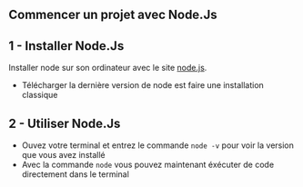 ## Commencer un projet avec Node.Js

## 1 - Installer Node.Js

Installer node sur son ordinateur avec le site [node.js](https://nodejs.org/fr/).

- Télécharger la dernière version de node est faire une installation classique

## 2 - Utiliser Node.Js

- Ouvez votre terminal et entrez le commande `node -v` pour voir la version que vous avez installé
- Avec la commande `node` vous pouvez maintenant éxécuter de code directement dans le terminal
